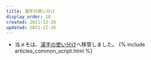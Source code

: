 ```yaml
---
title: 漢字の使い分け
display_order: 10
created: 2021-12-26
updated: 2021-12-26
---
```

- 当メモは、[漢字の使い分け](https://thinktwice.tech/trivia/japanese/use_different_kanji/)へ移管しました。
{% include articles_common_script.html %}
